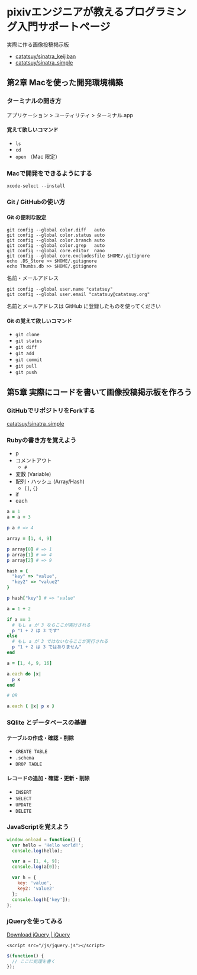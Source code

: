 # pixivエンジニアが教えるプログラミング入門サポートページ

実際に作る画像投稿掲示板

  * [catatsuy/sinatra_keijiban](https://github.com/catatsuy/sinatra_keijiban)
  * [catatsuy/sinatra_simple](https://github.com/catatsuy/sinatra_simple)

## 第2章 Macを使った開発環境構築

### ターミナルの開き方

アプリケーション > ユーティリティ > ターミナル.app

#### 覚えて欲しいコマンド

  * `ls`
  * `cd`
  * `open` （Mac 限定）

### Macで開発をできるようにする

    xcode-select --install

### Git / GitHubの使い方

#### Git の便利な設定

    git config --global color.diff   auto
    git config --global color.status auto
    git config --global color.branch auto
    git config --global color.grep   auto
    git config --global core.editor  nano
    git config --global core.excludesfile $HOME/.gitignore
    echo .DS_Store >> $HOME/.gitignore
    echo Thumbs.db >> $HOME/.gitignore

名前・メールアドレス

    git config --global user.name "catatsuy"
    git config --global user.email "catatsuy@catatsuy.org"

名前とメールアドレスは GitHub に登録したものを使ってください


#### Git の覚えて欲しいコマンド

  * `git clone`
  * `git status`
  * `git diff`
  * `git add`
  * `git commit`
  * `git pull`
  * `git push`

## 第5章 実際にコードを書いて画像投稿掲示板を作ろう

### GitHubでリポジトリをForkする

[catatsuy/sinatra_simple](https://github.com/catatsuy/sinatra_simple)

### Rubyの書き方を覚えよう

  * p
  * コメントアウト
    * `#`
  * 変数 (Variable)
  * 配列・ハッシュ (Array/Hash)
    * `[]`, `{}`
  * if
  * each

```rb:main.rb
a = 1
a = a + 3

p a # => 4

array = [1, 4, 9]

p array[0] # => 1
p array[1] # => 4
p array[2] # => 9

hash = {
  "key" => "value",
  "key2" => "value2"
}

p hash["key"] # => "value"

a = 1 + 2

if a == 3
  # もし a が 3 ならここが実行される
  p "1 + 2 は 3 です"
else
  # もし a が 3 ではないならここが実行される
  p "1 + 2 は 3 ではありません"
end

a = [1, 4, 9, 16]

a.each do |x|
  p x
end

# OR

a.each { |x| p x }
```

### SQlite とデータベースの基礎

#### テーブルの作成・確認・削除

  * `CREATE TABLE`
  * `.schema`
  * `DROP TABLE`

#### レコードの追加・確認・更新・削除

  * `INSERT`
  * `SELECT`
  * `UPDATE`
  * `DELETE`

### JavaScriptを覚えよう

```js:main.js
window.onload = function() {
  var hello = 'Hello world!';
  console.log(hello);

  var a = [1, 4, 9];
  console.log(a[0]);

  var h = {
    key: 'value',
    key2: 'value2'
  };
  console.log(h['key']);
};
```

### jQueryを使ってみる

[Download jQuery | jQuery](http://jquery.com/download/)

    <script src="/js/jquery.js"></script>

```js:main.js
$(function() {
  // ここに処理を書く
});
```
